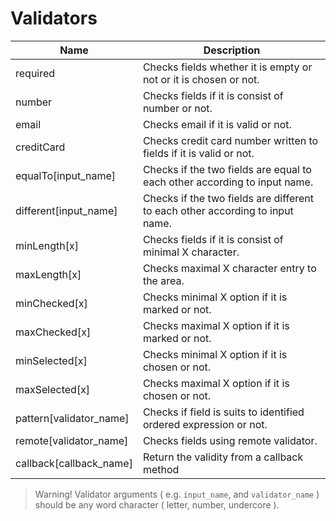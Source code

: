 # Validators

| Name                    | Description                                                                   |
|-------------------------|-------------------------------------------------------------------------------|
| required                | Checks fields whether it is empty or not or it is chosen or not.              |
| number                  | Checks fields if it is consist of number or not.                              |
| email                   | Checks email if it is valid or not.                                           |
| creditCard              | Checks credit card number written to fields if it is valid or not.            |
| equalTo[input_name]     | Checks if the two fields are equal to each other according to input name.     |
| different[input_name]   | Checks if the two fields are different to each other according to input name. |
| minLength[x]            | Checks fields if it is consist of minimal X character.                        |
| maxLength[x]            | Checks maximal X character entry to the area.                                 |
| minChecked[x]           | Checks minimal X option if it is marked or not.                               |
| maxChecked[x]           | Checks maximal X option if it is marked or not.                               |
| minSelected[x]          | Checks minimal X option if it is chosen or not.                               |
| maxSelected[x]          | Checks maximal X option if it is chosen or not.                               |
| pattern[validator_name] | Checks if field is suits to identified ordered expression or not.             |
| remote[validator_name]  | Checks fields using remote validator.                                         |
| callback[callback_name] | Return the validity from a callback method                                    |

> Warning!
> Validator arguments ( e.g. `input_name`, and `validator_name` ) should be any word character ( letter, number, undercore ).
